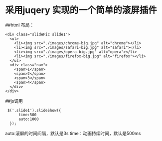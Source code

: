 采用juqery 实现的一个简单的滚屏插件
====

##html 布局：
```
<div class="slidePic slide1">
  <ul>
    <li><img src="./images/chrome-big.jpg" alt="chrome"></li>
    <li><img src="./images/safari-big.jpg" alt="safari"></li>
    <li><img src="./images/opera-big.jpg" alt="opera"></li>
    <li><img src="./images/firefox-big.jpg" alt="firefox"></li>
  </ul>
  <div class="nav">
    <span>1</span>
    <span>2</span>
    <span>3</span>
    <span>4</span>
  </div>
</div>
```

##js调用
```
 $('.slide1').slideShow({
      time:500
      auto:1000
  });
```

auto:滚屏的时间间隔，默认是3s
time：动画持续时间，默认是500ms
